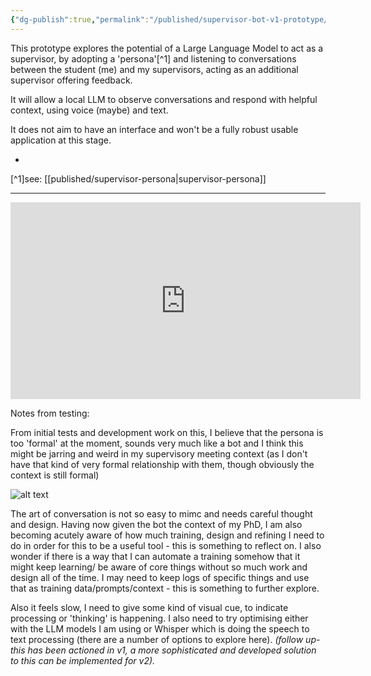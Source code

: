 ```yaml
---
{"dg-publish":true,"permalink":"/published/supervisor-bot-v1-prototype/","noteIcon":""}
---
```


This prototype explores the potential of a Large Language Model to act as a supervisor, by adopting a 'persona'[^1] and listening to conversations between the student (me) and my supervisors, acting as an additional supervisor offering feedback.  

It will allow a local LLM to observe conversations and respond with helpful context, using voice (maybe) and text.  

It does not aim to have an interface and won't be a fully robust usable application at this stage.

-

[^1]see: [[published/supervisor-persona\|supervisor-persona]]

---
<iframe width="560" height="315" src="https://www.youtube.com/embed/-u7upKWpRsI?si=94iSf2gUuIRT5POU" title="YouTube video player" frameborder="0" allow="accelerometer; autoplay; clipboard-write; encrypted-media; gyroscope; picture-in-picture; web-share" referrerpolicy="strict-origin-when-cross-origin" allowfullscreen></iframe>

Notes from testing:

From initial tests and development work on this, I believe that the persona is too 'formal' at the moment, sounds very much like a bot and I think this might be jarring and weird in my supervisory meeting context (as I don't have that kind of very formal relationship with them, though obviously the context is still formal)

![alt text](/img/user/images/formal-example.png)

 The art of conversation is not so easy to mimc and needs careful thought and design. Having now given the bot the context of my PhD, I am also becoming acutely aware of how much training, design and refining I need to do in order for this to be a useful tool - this is something to reflect on. I also wonder if there is a way that I can automate a training somehow that it might keep learning/ be aware of core things without so much work and design all of the time. I may need to keep logs of specific things and use that as training data/prompts/context - this is something to further explore.

Also it feels slow, I need to give some kind of visual cue, to indicate processing or 'thinking' is happening. I also need to try optimising either with the LLM models I am using or Whisper which is doing the speech to text processing (there are a number of options to explore here).
*(follow up- this has been actioned in v1, a more sophisticated and developed solution to this can be implemented for v2).*
